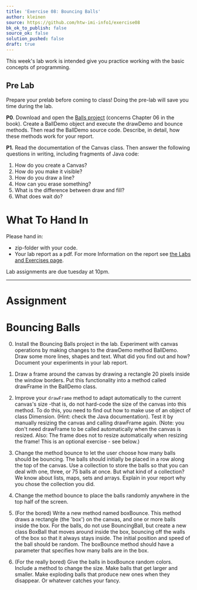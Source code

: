 ```yaml
---
title: 'Exercise 08: Bouncing Balls'
author: kleinen
source: https://github.com/htw-imi-info1/exercise08
bk_ok_to_publish: false
source_ok: false
solution_pushed: false
draft: true
---
```

<!--<span class = "attention">Not yet reviewed and published for SoSe 2021 Term!</span>-->
This week's lab work is intended give you practice working with the basic concepts of programming.

## Pre Lab

Prepare your prelab before coming to class! Doing the pre-lab will save you time during the lab.

**P0**. Download and open the [Balls project](https://github.com/htw-imi-info1/exercise08) (concerns Chapter 06 in the book). Create a BallDemo object and execute the drawDemo and bounce methods. Then read the BallDemo source code. Describe, in detail, how these methods work for your report.

**P1.** Read the documentation of the Canvas class. Then answer the following questions in writing, including fragments of Java code:

  1. How do you create a Canvas?
  2. How do you make it visible?
  3. How do you draw a line?
  4. How can you erase something?
  5. What is the difference between draw and fill?
  6. What does wait do?

# What To Hand In
Please hand in:
* zip-folder with your code.
* Your lab report as a pdf. For more Information on the report see [the Labs and Exercises page](../).

Lab assignments are due tuesday at 10pm.

* * *

# Assignment

# Bouncing Balls

0. Install the Bouncing Balls project in the lab. Experiment with canvas operations by making changes to the drawDemo method BallDemo. Draw some more lines, shapes and text. What did you find out and how? Document your experiments in your lab report.

1. Draw a frame around the canvas by drawing a rectangle 20 pixels inside the window borders. Put this functionality into a method called drawFrame in the BallDemo class.
2. Improve your `drawFrame` method to adapt automatically to the current canvas's size -that is, do not hard-code the size of the canvas into this method. To do this, you need to find out how to make use of an object of class Dimension. (Hint: check the Java documentation). Test it by manually resizing the canvas and calling drawFrame again. (Note: you don't need drawFrame to be called automatically when the canvas is resized. Also: The frame does not to resize automatically when resizing the frame! This is an optional exercise - see below.)

3. Change the method bounce to let the user choose how many balls should be bouncing. The balls should initially be placed in a row along the top of the canvas. Use a collection to store the balls so that you can deal with one, three, or 75 balls at once.  But what kind of a collection? We know about lists, maps, sets and arrays. Explain in your report why you chose the collection you did.
4. Change the method bounce to place the balls randomly anywhere in the top half of the screen.

5. (For the bored) Write a new method named boxBounce. This method draws a rectangle (the 'box') on the canvas, and one or more balls inside the box. For the balls, do not use BouncingBall, but create a new class BoxBall that moves around inside the box, bouncing off the walls of the box so that it always stays inside. The initial position and speed of the ball should be random. The boxBounce method should have a parameter that specifies how many balls are in the box.
6. (For the really bored) Give the balls in boxBounce random colors. Include a method to change the size. Make balls that get larger and smaller. Make exploding balls that produce new ones when they disappear. Or whatever catches your fancy.
